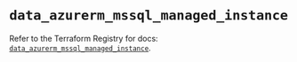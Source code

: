 # `data_azurerm_mssql_managed_instance`

Refer to the Terraform Registry for docs: [`data_azurerm_mssql_managed_instance`](https://registry.terraform.io/providers/hashicorp/azurerm/4.11.0/docs/data-sources/mssql_managed_instance).
